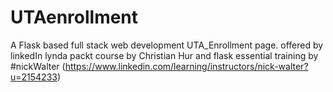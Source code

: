 # UTAenrollment
A Flask based full stack web development UTA_Enrollment page.
offered by linkedIn lynda packt course
by Christian Hur
and flask essential training by  #nickWalter (https://www.linkedin.com/learning/instructors/nick-walter?u=2154233)
